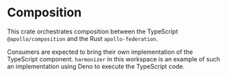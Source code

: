 # Composition

This crate orchestrates composition between the TypeScript `@apollo/composition` and the Rust `apollo-federation`.

Consumers are expected to bring their own implementation of the TypeScript component. `harmonizer` in this
workspace is an example of such an implementation using Deno to execute the TypeScript code.
